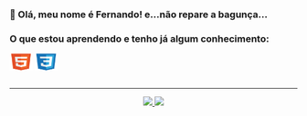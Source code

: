 ###  👋 Olá, meu nome é Fernando! e...não repare a bagunça...


### O que estou aprendendo e tenho já algum conhecimento: 

<div style="display:inline_block">
  <img align="center" alt="Ferbalros-HTML" height="30" width="40" src="https://raw.githubusercontent.com/devicons/devicon/master/icons/html5/html5-original.svg">
  <img align="center" alt="Ferbalros-CSS" height="30" width="40" src="https://raw.githubusercontent.com/devicons/devicon/master/icons/css3/css3-original.svg">
</div><br> 
<hr>
<div align="center">
  <a href="https://github.com/fernandobalbinorosa">
 <img height="150em" src="https://github-readme-stats.vercel.app/api?username=fernandobalbinorosa&show_icons=true&theme=cobalt&include_all_commits=true&count_private=true"/>
  <img height="150em" src="https://github-readme-stats.vercel.app/api/top-langs/?username=fernandobalbinorosa&layout=compact&langs_count=7&theme=cobalt"/>
</div><br>


 
